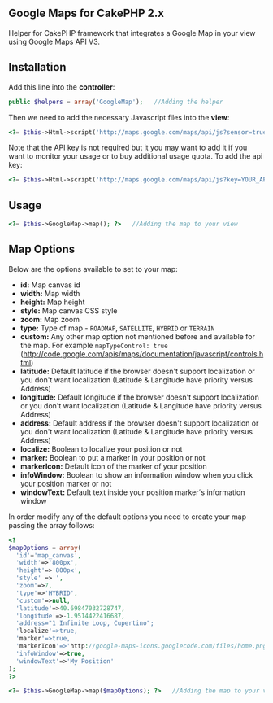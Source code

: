 ## Google Maps for CakePHP 2.x
Helper for CakePHP framework that integrates a Google Map in your view using Google Maps API V3.

## Installation
Add this line into the **controller**:
```php
public $helpers = array('GoogleMap');   //Adding the helper
```

Then we need to add the necessary Javascript files into the **view**:
```php
<?= $this->Html->script('http://maps.google.com/maps/api/js?sensor=true', false); ?>
```
Note that the API key is not required but it you may want to add it if you want to monitor your usage or to buy additional usage quota.
To add the api key:
```php
<?= $this->Html->script('http://maps.google.com/maps/api/js?key=YOUR_API_KEY&sensor=true', false); ?>
```

## Usage
```php
<?= $this->GoogleMap->map(); ?>   //Adding the map to your view
```

## Map Options
Below are the options available to set to your map:
* **id:** Map canvas id
* **width:** Map width
* **height:** Map height
* **style:** Map canvas CSS style
* **zoom:** Map zoom
* **type:** Type of map - `ROADMAP`, `SATELLITE`, `HYBRID` or `TERRAIN`
* **custom:** Any other map option not mentioned before and available for the map. For example `mapTypeControl: true` (http://code.google.com/apis/maps/documentation/javascript/controls.html)
* **latitude:** Default latitude if the browser doesn't support localization or you don't want localization (Latitude & Langitude have priority versus Address)
* **longitude:** Default longitude if the browser doesn't support localization or you don't want localization (Latitude & Langitude have priority versus Address)
* **address:** Default address if the browser doesn't support localization or you don't want localization (Latitude & Langitude have priority versus Address)
* **localize:** Boolean to localize your position or not
* **marker:** Boolean to put a marker in your position or not
* **markerIcon:** Default icon of the marker of your position
* **infoWindow:** Boolean to show an information window when you click your position marker or not
* **windowText:** Default text inside your position marker´s information window

In order modify any of the default options you need to create your map passing the array follows:
```php
<?
$mapOptions = array(
  'id'='map_canvas',        
  'width'=>'800px', 
  'height'=>'800px',
  'style' =>'',
  'zoom'=>7,
  'type'=>'HYBRID',
  'custom'=>null,
  'latitude'=>40.69847032728747,
  'longitude'=>-1.9514422416687,
  'address="1 Infinite Loop, Cupertino";
  'localize'=>true,
  'marker'=>true,
  'markerIcon'=>'http://google-maps-icons.googlecode.com/files/home.png',
  'infoWindow'=>true,
  'windowText'=>'My Position'
);
?>

<?= $this->GoogleMap->map($mapOptions); ?>   //Adding the map to your view
```
